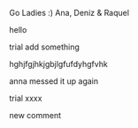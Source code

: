 Go Ladies :)
Ana, Deniz & Raquel

hello

trial
add something

hghjfgjhkjgbjlgfufdyhgfvhk

anna messed it up again

trial xxxx

new comment

